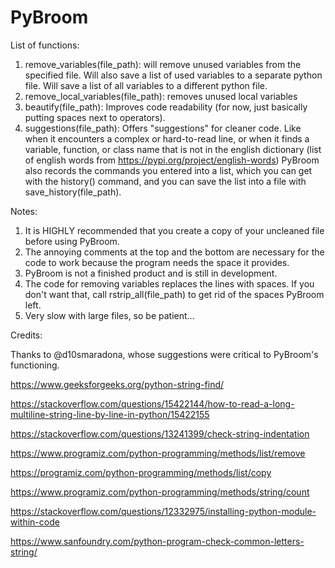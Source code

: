 # PyBroom
List of functions:
1. remove_variables(file_path): will remove unused variables from the specified file. Will also save a list of used variables to a separate python file. Will save a list of all variables to a different python file.
2. remove_local_variables(file_path): removes unused local variables
3. beautify(file_path): Improves code readability (for now, just basically putting spaces next to operators).
4. suggestions(file_path): Offers "suggestions" for cleaner code. Like when it encounters a complex or hard-to-read line, or when it finds a variable, function, or class name that is not in the english dictionary (list of english words from https://pypi.org/project/english-words)
PyBroom also records the commands you entered into a list, which you can get with the history() command, and you can save the list into a file with save_history(file_path).

Notes:
1. It is HIGHLY recommended that you create a copy of your uncleaned file before using PyBroom.
2. The annoying comments at the top and the bottom are necessary for the code to work because the program needs the space it provides.
3. PyBroom is not a finished product and is still in development.
4. The code for removing variables replaces the lines with spaces. If you don't want that, call rstrip_all(file_path) to get rid of the spaces PyBroom left.
5. Very slow with large files, so be patient...

Credits:

Thanks to @d10smaradona, whose suggestions were critical to PyBroom's functioning.

https://www.geeksforgeeks.org/python-string-find/

https://stackoverflow.com/questions/15422144/how-to-read-a-long-multiline-string-line-by-line-in-python/15422155

https://stackoverflow.com/questions/13241399/check-string-indentation

https://www.programiz.com/python-programming/methods/list/remove

https://programiz.com/python-programming/methods/list/copy

https://www.programiz.com/python-programming/methods/string/count

https://stackoverflow.com/questions/12332975/installing-python-module-within-code

https://www.sanfoundry.com/python-program-check-common-letters-string/
